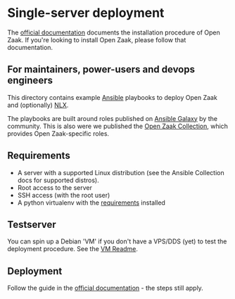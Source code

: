 # Single-server deployment

The [official documentation][docs] documents the installation procedure of Open Zaak. If you're looking
to install Open Zaak, please follow that documentation.

## For maintainers, power-users and devops engineers

This directory contains example [Ansible][Ansible] playbooks to deploy Open Zaak and
(optionally) [NLX][NLX].

The playbooks are built around roles published on [Ansible Galaxy][Galaxy] by the
community. This is also were we published the [Open Zaak Collection][collection],
which provides Open Zaak-specific roles.

## Requirements

* A server with a supported Linux distribution (see the Ansible Collection docs for
  supported distros).
* Root access to the server
* SSH access (with the root user)
* A python virtualenv with the [requirements](../requirements.txt) installed

## Testserver

You can spin up a Debian 'VM' if you don't have a VPS/DDS (yet) to test the
deployment procedure. See the [VM Readme](./vm/README.md).

## Deployment

Follow the guide in the [official documentation][docs] - the steps still apply.


[docs]: https://open-zaak.readthedocs.io/en/stable/installation/deployment/single_server.html
[NLX]: https://nlx.io
[Ansible]: https://www.ansible.com/
[Galaxy]: https://galaxy.ansible.com/
[collection]: https://github.com/open-zaak/ansible-collection
